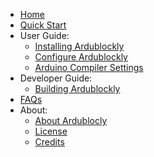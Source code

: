 - [Home](Home)
- [Quick Start](Quick-Start)
- User Guide:
    - [Installing Ardublockly](Installing-Ardublockly)
    - [Configure Ardublockly](Configure-Ardublockly)
    - [Arduino Compiler Settings](Arduino-Compiler-Settings)
- Developer Guide:
    - [Building Ardublockly](Building-Ardublockly)
- [FAQs](FAQs)
- About:
    - [About Ardublocly](About)
    - [License](License)
    - [Credits](Credits)